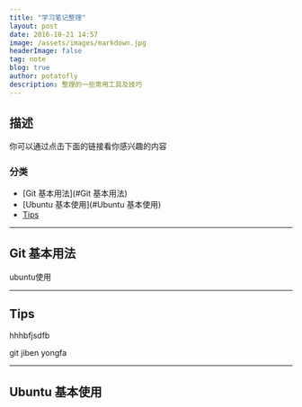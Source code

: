 ```yaml
---
title: "学习笔记整理"
layout: post
date: 2016-10-21 14:57
image: /assets/images/markdown.jpg
headerImage: false
tag: note
blog: true
author: potatofly
description: 整理的一些常用工具及技巧
---
```


## 描述

你可以通过点击下面的链接看你感兴趣的内容

### 分类
- [Git 基本用法](#Git 基本用法)
- [Ubuntu 基本使用](#Ubuntu 基本使用)
- [Tips](#Tips)

---

## Git 基本用法










ubuntu使用


---

## Tips




hhhbfjsdfb

















































git jiben yongfa 

---

## Ubuntu 基本使用

